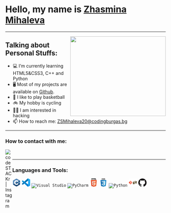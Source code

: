 # Hello, my name is [Zhasmina Mihaleva](https://github.com/ZSMihaleva20/)

<hr>

<img align="right" height="250" width="300" alt="" src="https://media0.giphy.com/media/USV0ym3bVWQJJmNu3N/giphy.gif?cid=ecf05e47hbe2pq417alp5dxrsinr65x1z4k62x30johdgb69&rid=giphy.gif&ct=g" />

## Talking about Personal Stuffs:

- 💻 I’m currently learning HTML5&CSS3, C++ and Python
- 🖥 Most of my projects are available on [Github](https://github.com/ZSMihaleva20?tab=repositories).
- 🏀 I like to play basketball
- 🚲 My hobby is cycling
- 👩‍💻 I am interested in hacking
- 📫 How to reach me: ZSMihaleva20@codingburgas.bg

<hr>

### How to contact with me:

<a href = "https://www.instagram.com/_zhuskataa_/"><img align="left" alt="codeSTACKr | Instagram" width="22px" src="https://cdn.jsdelivr.net/npm/simple-icons@v3/icons/instagram.svg" /></a>

<br>

<hr>

### Languages and Tools:

<code><img alt="CPP" width="26px" src="https://raw.githubusercontent.com/github/explore/80688e429a7d4ef2fca1e82350fe8e3517d3494d/topics/cpp/cpp.png" ></code>
<code><img alt="Visual Studio Code" width="26px" src="https://raw.githubusercontent.com/github/explore/80688e429a7d4ef2fca1e82350fe8e3517d3494d/topics/visual-studio-code/visual-studio-code.png"></code>
<code><img alt="Visual Studio" width="26px" src="https://thesamclub.co.uk/wp-content/uploads/2019/05/Visual-Studio-Logo.png"></code>
<code><img  alt="PyCharm" width="26px" src="https://upload.wikimedia.org/wikipedia/commons/thumb/1/1d/PyCharm_Icon.svg/1200px-PyCharm_Icon.svg.png" ></code>
<code><img alt="HTML5" width="26px" src="https://raw.githubusercontent.com/github/explore/80688e429a7d4ef2fca1e82350fe8e3517d3494d/topics/html/html.png" ></code>
<code><img alt="CSS3" width="26px" src="https://raw.githubusercontent.com/github/explore/80688e429a7d4ef2fca1e82350fe8e3517d3494d/topics/css/css.png" ></code>
<code><img alt="Python" width="26px"  src="https://upload.wikimedia.org/wikipedia/commons/thumb/c/c3/Python-logo-notext.svg/1200px-Python-logo-notext.svg.png" ></code>
<code><img  alt="Git" width="26px" src="https://raw.githubusercontent.com/github/explore/80688e429a7d4ef2fca1e82350fe8e3517d3494d/topics/git/git.png" ></code>
<code><img  alt="GitHub" width="26px" src="https://raw.githubusercontent.com/github/explore/78df643247d429f6cc873026c0622819ad797942/topics/github/github.png" ></code>
